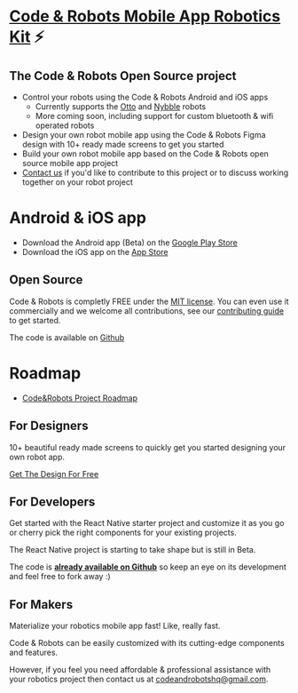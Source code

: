 # [Code & Robots Mobile App Robotics Kit](http://codeandrobots.com) ⚡

## The Code & Robots Open Source project

- Control your robots using the Code & Robots Android and iOS apps
   - Currently supports the [Otto](https://www.ottodiy.com) and [Nybble](https://www.indiegogo.com/projects/nybble-world-s-cutest-open-source-robotic-kitten) robots
   - More coming soon, including support for custom bluetooth & wifi operated robots
- Design your own robot mobile app using the Code & Robots Figma design with 10+ ready made screens to get you started
- Build your own robot mobile app based on the Code & Robots open source mobile app project
- [Contact us](mailto:codeandrobotshq@gmail.com) if you'd like to contribute to this project or to discuss working together on your robot project

# Android & iOS app

- Download the Android app (Beta) on the [Google Play Store](https://play.google.com/store/apps/details?id=com.codeandrobots.beta&ah=fmxnGH-WXpRTFOPNCggRzlARIIk)
- Download the iOS app on the [App Store](https://itunes.apple.com/us/app/code-robots/id1462402633?mt=8)

## Open Source

Code & Robots is completly FREE under the [MIT license](LICENSE). You can even use it commercially and we welcome all contributions, see our [contributing guide](https://github.com/codeandrobots/codeandrobots-app/blob/master/CONTRIBUTING.md) to get started.

The code is available on [Github](https://github.com/codeandrobots/codeandrobots-app)

# Roadmap

- [Code&Robots Project Roadmap](https://github.com/orgs/codeandrobots/projects/1)

## For Designers

10+ beautiful ready made screens to quickly get you started designing your own robot app.

[Get The Design For Free](https://www.figma.com/file/glet2oR8FeFN12Y60CxeSOPi/Code-and-Robots/duplicate)

## For Developers

Get started with the React Native starter project and customize it as you go or cherry pick the right components for your existing projects.

The React Native project is starting to take shape but is still in Beta.

The code is **[already available on Github](https://github.com/codeandrobots/codeandrobots-app)** so keep an eye on its development and feel free to fork away :)

## For Makers

Materialize your robotics mobile app fast! Like, really fast.

Code & Robots can be easily customized with its cutting-edge components and features.

However, if you feel you need affordable & professional assistance with your robotics project then contact us at [codeandrobotshq@gmail.com](mailto:codeandrobotshq@gmail.com).
